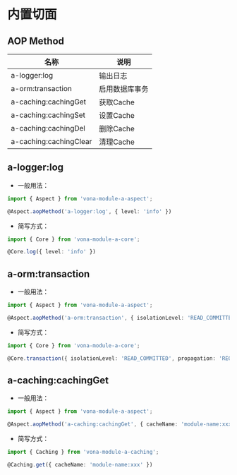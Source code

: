 # 内置切面

## AOP Method

|名称|说明|
|--|--|
|a-logger:log|输出日志|
|a-orm:transaction|启用数据库事务|
|a-caching:cachingGet|获取Cache|
|a-caching:cachingSet|设置Cache|
|a-caching:cachingDel|删除Cache|
|a-caching:cachingClear|清理Cache|

## a-logger:log

* 一般用法：

``` typescript
import { Aspect } from 'vona-module-a-aspect';

@Aspect.aopMethod('a-logger:log', { level: 'info' })
```

* 简写方式：

``` typescript
import { Core } from 'vona-module-a-core';

@Core.log({ level: 'info' })
```

## a-orm:transaction

* 一般用法：

``` typescript
import { Aspect } from 'vona-module-a-aspect';

@Aspect.aopMethod('a-orm:transaction', { isolationLevel: 'READ_COMMITTED', propagation: 'REQUIRED' })
```

* 简写方式：

``` typescript
import { Core } from 'vona-module-a-core';

@Core.transaction({ isolationLevel: 'READ_COMMITTED', propagation: 'REQUIRED' })
```

## a-caching:cachingGet

* 一般用法：

``` typescript
import { Aspect } from 'vona-module-a-aspect';

@Aspect.aopMethod('a-caching:cachingGet', { cacheName: 'module-name:xxx' })
```

* 简写方式：

``` typescript
import { Caching } from 'vona-module-a-caching';

@Caching.get({ cacheName: 'module-name:xxx' })
```
